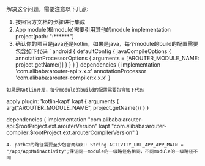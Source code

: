 解决这个问题，需要注意以下几点:
1. 按照官方文档的步骤进行集成
2. App module(根module)需要引用其他的module implementation project(path: ":******")
3. 确认你的项目是java还是kotlin，如果是java，每个module的build的配置需要包含如下代码
`
android {
    defaultConfig {
        javaCompileOptions {
            annotationProcessorOptions {
                arguments = [AROUTER_MODULE_NAME: project.getName()]
            }
        }
    }
}
dependencies {
implementation 'com.alibaba:arouter-api:x.x.x'
annotationProcessor 'com.alibaba:arouter-compiler:x.x.x'
}
```
如果是Kotlin开发，每个module的build的配置需要包含如下代码
```
apply plugin: 'kotlin-kapt'
kapt {
    arguments {
        arg("AROUTER_MODULE_NAME", project.getName())
    }
}

dependencies {
    implementation "com.alibaba:arouter-api:$rootProject.ext.arouterVersion"
    kapt "com.alibaba:arouter-compiler:$rootProject.ext.arouterCompilerVersion"
}
```
4. path中的路径需要至少包含两级如: String ACTIVITY_URL_APP_APP_MAIN = "/app/AppMainActivity";保证同一module的一级路径名相同，不同module的一级路径不同

